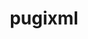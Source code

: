 ---
title: "pugixml"
layout: cache
categories: [package, develop-2025-03-23]
meta: {"compilers": ["gcc@=11.4.0", "oneapi@=2024.2.1"], "num_specs": 4, "num_specs_by_stack": {"e4s": 2, "e4s-oneapi": 2, "e4s-rocm-external": 1, "root": 4}, "oss": ["ubuntu22.04"], "platforms": ["linux"], "stacks": ["e4s", "e4s-oneapi", "e4s-rocm-external", "root"], "targets": ["x86_64_v3"], "versions": ["1.14"]}
spec_details: [{"compiler": "gcc@=11.4.0", "hash": "aqu2ipreigl5f37alunhiqmgvs4swi5x", "os": "ubuntu22.04", "platform": "linux", "size": "-", "stacks": ["e4s", "e4s-rocm-external", "root"], "target": "x86_64_v3", "variants": ["build_system=cmake", "build_type=Release", "generator=make", "~ipo", "+pic", "+shared"], "versions": ["1.14"]}, {"compiler": "gcc@=11.4.0", "hash": "grwn4n5zcs3j5pnvhxiv7lfvryrxo7ba", "os": "ubuntu22.04", "platform": "linux", "size": "-", "stacks": ["e4s", "root"], "target": "x86_64_v3", "variants": ["build_system=cmake", "build_type=Release", "generator=make", "~ipo", "+pic", "+shared"], "versions": ["1.14"]}, {"compiler": "oneapi@=2024.2.1", "hash": "qwbwqpckeq26bpb7fji6truqfllo5fdw", "os": "ubuntu22.04", "platform": "linux", "size": "-", "stacks": ["e4s-oneapi", "root"], "target": "x86_64_v3", "variants": ["build_system=cmake", "build_type=Release", "generator=make", "~ipo", "+pic", "+shared"], "versions": ["1.14"]}, {"compiler": "oneapi@=2024.2.1", "hash": "scmds2jcpdkczbzocp6euf3qtq66cbkz", "os": "ubuntu22.04", "platform": "linux", "size": "-", "stacks": ["e4s-oneapi", "root"], "target": "x86_64_v3", "variants": ["build_system=cmake", "build_type=Release", "generator=make", "~ipo", "+pic", "+shared"], "versions": ["1.14"]}]
---